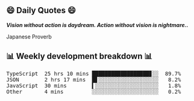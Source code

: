 ## 😄 Daily Quotes 😄

_**Vision without action is daydream. Action without vision is nightmare..**_

Japanese Proverb



## 📊 Weekly development breakdown 📊

<pre>TypeScript  25 hrs 10 mins ██████████████████▊░░  89.7%
JSON        2 hrs 17 mins  █▋░░░░░░░░░░░░░░░░░░░   8.2%
JavaScript  30 mins        ▍░░░░░░░░░░░░░░░░░░░░   1.8%
Other       4 mins         ░░░░░░░░░░░░░░░░░░░░░   0.2%</pre>